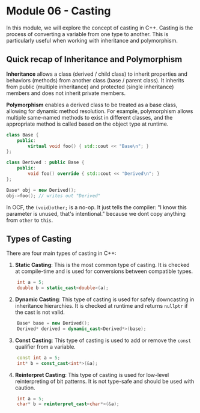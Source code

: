 # Module 06 - Casting
In this module, we will explore the concept of casting in C++. Casting is the process of converting a variable from one type to another. This is particularly useful when working with inheritance and polymorphism.

## Quick recap of Inheritance and Polymorphism
**Inheritance** allows a class (derived / child class) to inherit properties and behaviors (methods) from another class (base / parent class). It inherits from public (multiple inheritance) and protected (single inheritance) members and does not inherit private members.

**Polymorphism** enables a derived class to be treated as a base class, allowing for dynamic method resolution. For example, polymorphism allows multiple same-named methods to exist in different classes, and the appropriate method is called based on the object type at runtime.

```cpp
class Base {
	public:
		virtual void foo() { std::cout << "Base\n"; }
};

class Derived : public Base {
	public:
		void foo() override { std::cout << "Derived\n"; }
};

Base* obj = new Derived();
obj->foo(); // writes out "Derived"
```

In OCF, the `(void)other;` is a no-op. It just tells the compiler: "I know this parameter is unused, that's intentional." because we dont copy anything from `other` to `this`.

## Types of Casting
There are four main types of casting in C++:

1. **Static Casting**: This is the most common type of casting. It is checked at compile-time and is used for conversions between compatible types.
```cpp
	int a = 5;
	double b = static_cast<double>(a);
```

2. **Dynamic Casting**: This type of casting is used for safely downcasting in inheritance hierarchies. It is checked at runtime and returns `nullptr` if the cast is not valid.
```cpp
	Base* base = new Derived();
	Derived* derived = dynamic_cast<Derived*>(base);
```

3. **Const Casting**: This type of casting is used to add or remove the `const` qualifier from a variable.
```cpp
	const int a = 5;
	int* b = const_cast<int*>(&a);
```

4. **Reinterpret Casting**: This type of casting is used for low-level reinterpreting of bit patterns. It is not type-safe and should be used with caution.
```cpp
	int a = 5;
	char* b = reinterpret_cast<char*>(&a);
```
